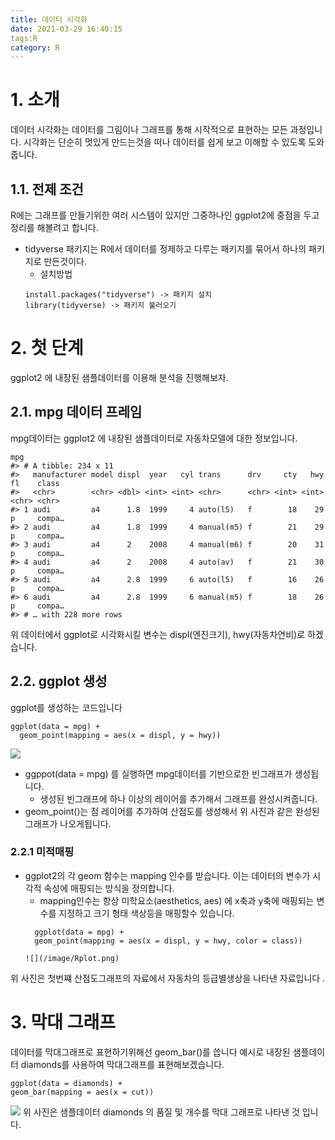 ```yaml
---
title: 데이터 시각화
date: 2021-03-29 16:40:15
tags:R
category: R
---
```

# 1. 소개
데이터 시각화는 데이터를 그림이나 그래프를 통해 시작적으로 표현하는 모든 과정입니다.
시각화는 단순히 멋있게 만드는것을 떠나 데이터를 쉽게 보고 이해할 수 있도록 도와줍니다.

## 1.1. 전제 조건
R에는 그래프를 만들기위한 여러 시스템이 있지만 그중하나인 ggplot2에 중점을 두고 정리를 해볼려고 합니다.
* tidyverse 패키지는 R에서 데이터를 정제하고 다루는 패키지를 묶어서 하나의 패키지로 만든것이다.
    - 설치방법
    ```
    install.packages("tidyverse") -> 패키지 설치
    library(tidyverse) -> 패키지 불러오기
    ```

# 2. 첫 단계
ggplot2 에 내장된 샘플데이터를 이용해 분석을 진행해보자.

## 2.1. mpg 데이터 프레임
mpg데이터는 ggplot2 에 내장된 샘플데이터로 자동차모델에 대한 정보입니다.
```{r}
mpg
#> # A tibble: 234 x 11
#>   manufacturer model displ  year   cyl trans      drv     cty   hwy fl    class 
#>   <chr>        <chr> <dbl> <int> <int> <chr>      <chr> <int> <int> <chr> <chr> 
#> 1 audi         a4      1.8  1999     4 auto(l5)   f        18    29 p     compa…
#> 2 audi         a4      1.8  1999     4 manual(m5) f        21    29 p     compa…
#> 3 audi         a4      2    2008     4 manual(m6) f        20    31 p     compa…
#> 4 audi         a4      2    2008     4 auto(av)   f        21    30 p     compa…
#> 5 audi         a4      2.8  1999     6 auto(l5)   f        16    26 p     compa…
#> 6 audi         a4      2.8  1999     6 manual(m5) f        18    26 p     compa…
#> # … with 228 more rows
```
위 데이터에서 ggplot로 시각화시킬 변수는 displ(엔진크기), hwy(자동차연비)로 하겠습니다.

## 2.2. ggplot 생성
ggplot를 생성하는 코드입니다 
```{r}
ggplot(data = mpg) + 
  geom_point(mapping = aes(x = displ, y = hwy))
```
![](/image/image2/Rplot01.png)
* ggppot(data = mpg) 를 실행하면 mpg데이터를 기반으로한 빈그래프가 생성됩니다.
    - 생성된 빈그래프에 하나 이상의 레이어를 추가해서 그래프를 완성시켜줍니다.
* geom_point()는 점 레이어를 추가하여 산점도를 생성해서 위 사진과 같은 완성된 그래프가 나오게됩니다.

### 2.2.1 미적매핑
* ggplot2의 각 geom 함수는 mapping 인수를 받습니다. 이는 데이터의 변수가 시각적 속성에 매핑되는 방식을 정의합니다.
    - mapping인수는 항상 미학요소(aesthetics, aes) 에 x축과 y축에 매핑되는 변수를 지정하고 크기 형태 색상등을 매핑할수 있습니다.
    ```{r}
      ggplot(data = mpg) + 
      geom_point(mapping = aes(x = displ, y = hwy, color = class))
    ```
      ![](/image/Rplot.png)
    
위 사진은 첫번쨰 산점도그래프의 자료에서 자동차의 등급별생상을 나타낸 자료입니다 .      

# 3. 막대 그래프
데이터를 막대그래프로 표현하기위해선 geom_bar()를 씁니다 
예시로 내장된 샘플데이터 diamonds를 사용하여 막대그래프를 표현해보겠습니다.
```{r}
ggplot(data = diamonds) + 
geom_bar(mapping = aes(x = cut))
```
![](/image/image2/Rplot02.png)
위 사진은 샘플데이터 diamonds 의 품질 및 개수를 막대 그래프로 나타낸 것 입니다.